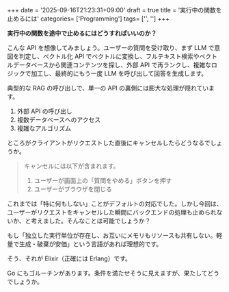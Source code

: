 +++
date = '2025-09-16T21:23:31+09:00'
draft = true
title = '実行中の関数を止めるには'
categories= ['Programming']
tags= ['', '']
+++

**実行中の関数を途中で止めるにはどうすればいいのか？**

こんな API を想像してみましょう。ユーザーの質問を受け取り、まず LLM で意図を判定し、ベクトル化 API でベクトルに変換し、フルテキスト検索やベクトルデータベースから関連コンテンツを探し、外部 API で再ランクし、複雑なロジックで加工し、最終的にもう一度 LLM を呼び出して回答を生成します。

典型的な RAG の呼び出しで、単一の API の裏側には膨大な処理が隠れています。

1. 外部 API の呼び出し
2. 複数データベースへのアクセス
3. 複雑なアルゴリズム

ところがクライアントがリクエストした直後にキャンセルしたらどうなるでしょうか。

> キャンセルには以下が含まれます。
>
> 1. ユーザーが画面上の「質問をやめる」ボタンを押す
> 2. ユーザーがブラウザを閉じる

これまでは「特に何もしない」ことがデフォルトの対応でした。しかし今回は、ユーザーがリクエストをキャンセルした瞬間にバックエンドの処理も止められないか、と考えました。そんなことは可能でしょうか？

もし「独立した実行単位が存在し、お互いにメモリもリソースも共有しない。軽量で生成・破棄が安価」という言語があれば理想的です。

そう、それが Elixir（正確には Erlang）です。

Go にもゴルーチンがあります。条件を満たせそうに見えますが、果たしてどうでしょうか。
